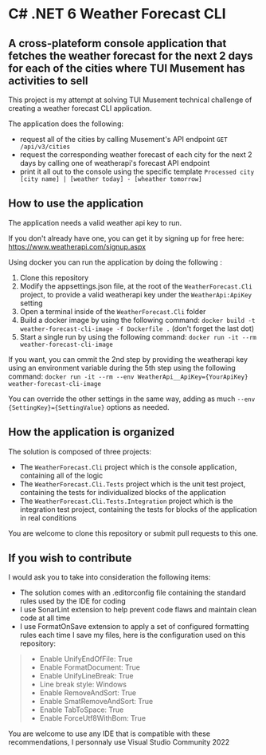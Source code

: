 ﻿# C# .NET 6 Weather Forecast CLI
## A cross-plateform console application that fetches the weather forecast for the next 2 days for each of the cities where TUI Musement has activities to sell

This project is my attempt at solving TUI Musement technical challenge of creating a weather forecast CLI application.

The application does the following:
- request all of the cities by calling Musement's API endpoint `GET /api/v3/cities`
- request the corresponding weather forecast of each city for the next 2 days by calling one of weatherapi's forecast API endpoint
- print it all out to the console using the specific template `Processed city [city name] | [weather today] - [wheather tomorrow]`

## How to use the application
The application needs a valid weather api key to run.

If you don't already have one, you can get it by signing up for free here: https://www.weatherapi.com/signup.aspx

Using docker you can run the application by doing the following :
1. Clone this repository
2. Modify the appsettings.json file, at the root of the `WeatherForecast.Cli` project, to provide a valid weatherapi key under the `WeatherApi:ApiKey` setting
3. Open a terminal inside of the `WeatherForecast.Cli` folder
4. Build a docker image by using the following command: `docker build -t weather-forecast-cli-image -f Dockerfile .` (don't forget the last dot)
5. Start a single run by using the following command: `docker run -it --rm weather-forecast-cli-image`

If you want, you can ommit the 2nd step by providing the weatherapi key using an environment variable during the 5th step using the following command: `docker run -it --rm --env WeatherApi__ApiKey={YourApiKey} weather-forecast-cli-image`

You can override the other settings in the same way, adding as much `--env {SettingKey}={SettingValue}` options as needed.

## How the application is organized
The solution is composed of three projects:
- The `WeatherForecast.Cli` project which is the console application, containing all of the logic
- The `WeatherForecast.Cli.Tests` project which is the unit test project, containing the tests for individualized blocks of the application
- The `WeatherForecast.Cli.Tests.Integration` project which is the integration test project, containing the tests for blocks of the application in real conditions

You are welcome to clone this repository or submit pull requests to this one.

## If you wish to contribute
I would ask you to take into consideration the following items:
- The solution comes with an .editorconfig file containing the standard rules used by the IDE for coding
- I use SonarLint extension to help prevent code flaws and maintain clean code at all time
- I use FormatOnSave extension to apply a set of configured formatting rules each time I save my files, here is the configuration used on this repository:
>   - Enable UnifyEndOfFile: True
>   - Enable FormatDocument: True
>   - Enable UnifyLineBreak: True
>   - Line break style: Windows
>   - Enable RemoveAndSort: True
>   - Enable SmatRemoveAndSort: True
>   - Enable TabToSpace: True
>   - Enable ForceUtf8WithBom: True

You are welcome to use any IDE that is compatible with these recommendations, I personnaly use Visual Studio Community 2022
